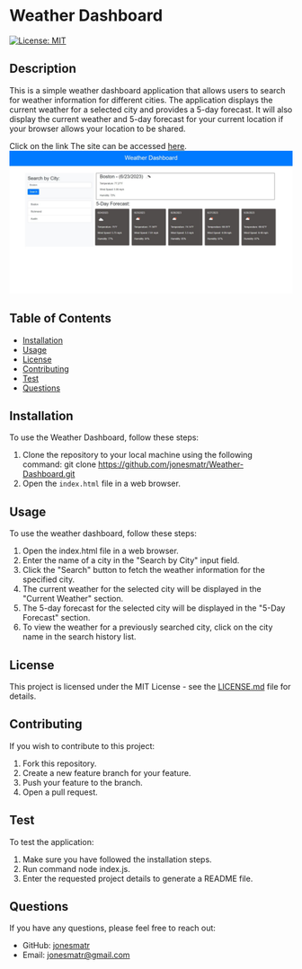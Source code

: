 # Weather Dashboard
[![License: MIT](https://img.shields.io/badge/License-MIT-yellow.svg)](https://opensource.org/licenses/MIT)

## Description
This is a simple weather dashboard application that allows users to search for weather information for different cities. The application displays the current weather for a selected city and provides a 5-day forecast. It will also display the current weather and 5-day forecast for your current location if your browser allows your location to be shared.

Click on the link The site can be accessed [here](https://jonesmatr.github.io/Weather-Dashboard/).
![Weather Dashboard](./assets/images/Website-Screenshot.jpg) 

## Table of Contents
* [Installation](#installation)
* [Usage](#usage)
* [License](#license)
* [Contributing](#contributing)
* [Test](#test)
* [Questions](#questions)

## Installation
To use the Weather Dashboard, follow these steps:
1. Clone the repository to your local machine using the following command: git clone https://github.com/jonesmatr/Weather-Dashboard.git
2. Open the `index.html` file in a web browser.

## Usage
To use the weather dashboard, follow these steps:
1. Open the index.html file in a web browser.
2. Enter the name of a city in the "Search by City" input field.
3. Click the "Search" button to fetch the weather information for the specified city.
4. The current weather for the selected city will be displayed in the "Current Weather" section.
5. The 5-day forecast for the selected city will be displayed in the "5-Day Forecast" section.
6. To view the weather for a previously searched city, click on the city name in the search history list.

## License
This project is licensed under the MIT License - see the [LICENSE.md](https://opensource.org/licenses/MIT) file for details.

## Contributing
If you wish to contribute to this project:
1. Fork this repository.
2. Create a new feature branch for your feature.
3. Push your feature to the branch.
4. Open a pull request.

## Test
To test the application:
1. Make sure you have followed the installation steps.
2. Run command node index.js.
3. Enter the requested project details to generate a README file.

## Questions
If you have any questions, please feel free to reach out:
* GitHub: [jonesmatr](https://github.com/jonesmatr)
* Email: jonesmatr@gmail.com
